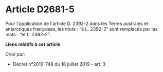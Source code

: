 # Article D2681-5

Pour l'application de l'article D. 2392-2 dans les Terres australes et antarctiques françaises, les mots : “à L. 2392-3” sont
remplacés par les mots : “et L. 2392-2”.

**Liens relatifs à cet article**

_Créé par_:

  - Décret n°2019-748 du 18 juillet 2019 - art. 3
